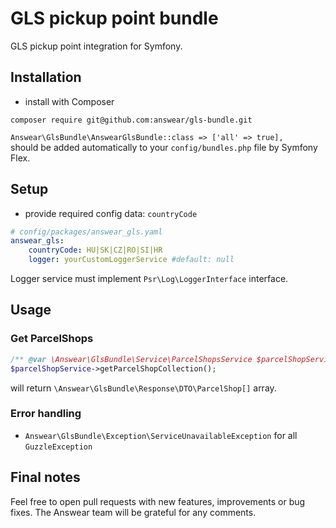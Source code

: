 # GLS pickup point bundle

GLS pickup point integration for Symfony.

## Installation

* install with Composer

```
composer require git@github.com:answear/gls-bundle.git
```

`Answear\GlsBundle\AnswearGlsBundle::class => ['all' => true],`  
should be added automatically to your `config/bundles.php` file by Symfony Flex.

## Setup

* provide required config data: `countryCode`

```yaml
# config/packages/answear_gls.yaml
answear_gls:
    countryCode: HU|SK|CZ|RO|SI|HR
    logger: yourCustomLoggerService #default: null
```

Logger service must implement `Psr\Log\LoggerInterface` interface.

## Usage

### Get ParcelShops

```php
/** @var \Answear\GlsBundle\Service\ParcelShopsService $parcelShopService **/
$parcelShopService->getParcelShopCollection();
```

will return `\Answear\GlsBundle\Response\DTO\ParcelShop[]` array.

### Error handling

- `Answear\GlsBundle\Exception\ServiceUnavailableException` for all `GuzzleException`

Final notes
------------

Feel free to open pull requests with new features, improvements or bug fixes. The Answear team will be grateful for any comments.
